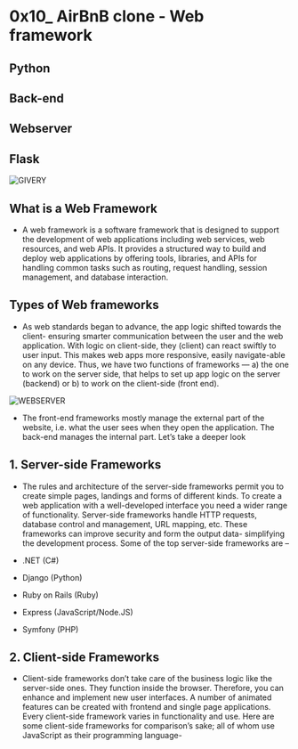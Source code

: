 # 0x10_ AirBnB clone - Web framework

## Python

## Back-end

## Webserver

## Flask

![GIVERY](https://miro.medium.com/v2/resize:fit:720/format:webp/1*L_QoAG863l8QvqxpNyBiqw.gif)

## What is a Web Framework

- A web framework is a software framework that is designed to support the development of web applications including web services, web resources, and web APIs. It provides a structured way to build and deploy web applications by offering tools, libraries, and APIs for handling common tasks such as routing, request handling, session management, and database interaction.

## Types of Web frameworks

- As web standards began to advance, the app logic shifted towards the client- ensuring smarter communication between the user and the web application. With logic on client-side, they (client) can react swiftly to user input. This makes web apps more responsive, easily navigate-able on any device. Thus, we have two functions of frameworks — a) the one to work on the server side, that helps to set up app logic on the server (backend) or b) to work on the client-side (front end).

![WEBSERVER](https://miro.medium.com/v2/resize:fit:720/format:webp/0*kHl1GyW0h7VkE1iy.png)

- The front-end frameworks mostly manage the external part of the website, i.e. what the user sees when they open the application. The back-end manages the internal part. Let’s take a deeper look

## 1. Server-side Frameworks

- The rules and architecture of the server-side frameworks permit you to create simple pages, landings and forms of different kinds. To create a web application with a well-developed interface you need a wider range of functionality. Server-side frameworks handle HTTP requests, database control and management, URL mapping, etc. These frameworks can improve security and form the output data- simplifying the development process. Some of the top server-side frameworks are –

- .NET (C#)

- Django (Python)

- Ruby on Rails (Ruby)

- Express (JavaScript/Node.JS)

- Symfony (PHP)

## 2. Client-side Frameworks

- Client-side frameworks don’t take care of the business logic like the server-side ones. They function inside the browser. Therefore, you can enhance and implement new user interfaces. A number of animated features can be created with frontend and single page applications. Every client-side framework varies in functionality and use. Here are some client-side frameworks for comparison’s sake; all of whom use JavaScript as their programming language-
